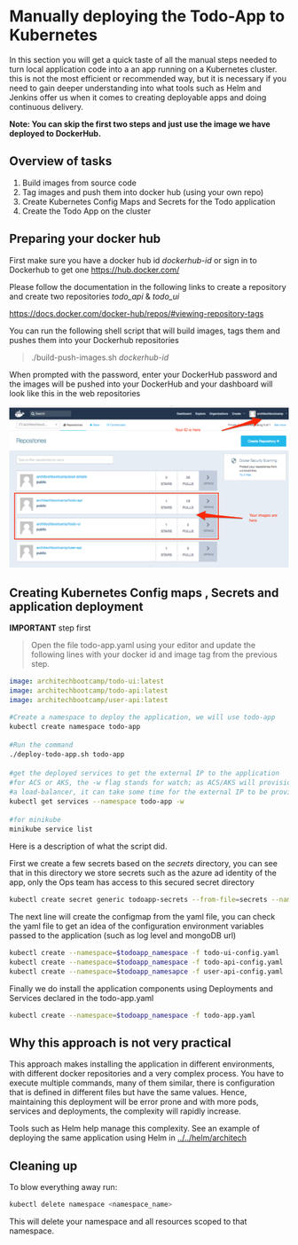 # Manually deploying the Todo-App to Kubernetes

In this section you will get a quick taste of all the manual steps needed to turn local application code into a an app running on a Kubernetes cluster. this is not the most efficient or recommended way, but it is necessary if you need to gain deeper understanding into what tools such as Helm and Jenkins offer us when it comes to creating deployable apps and doing continuous delivery.

**Note: You can skip the first two steps and just use the image we have deployed to DockerHub.**

## Overview of tasks ##

1. Build images from source code
2. Tag images and push them into docker hub (using your own repo)
3. Create Kubernetes Config Maps and Secrets for the Todo application
4. Create the Todo App on the cluster

## Preparing your docker hub

First make sure you have a docker hub id _dockerhub-id_ or sign in to Dockerhub  to get one
https://hub.docker.com/

Please follow the documentation in the following links to create a repository and create two repositories _todo_api_ & _todo_ui_

https://docs.docker.com/docker-hub/repos/#viewing-repository-tags

You can run the following shell script that will build images, tags them and pushes them into your Dockerhub repositories

> ./build-push-images.sh _dockerhub-id_

When prompted with the password, enter your DockerHub password and the images will be pushed into your DockerHub and your dashboard will look like this in the web repositories

![Alt text](./readme-images/Docker_Hub.png?raw=true "Docker Hub Dashboard")


## Creating Kubernetes Config maps , Secrets and application deployment

**IMPORTANT** step first
> Open the file todo-app.yaml using your editor and update the following lines with your docker id and image tag from the previous step.

```yaml
image: architechbootcamp/todo-ui:latest
image: architechbootcamp/todo-api:latest
image: architechbootcamp/user-api:latest
```

```bash
#Create a namespace to deploy the application, we will use todo-app
kubectl create namespace todo-app

#Run the command
./deploy-todo-app.sh todo-app

#get the deployed services to get the external IP to the application
#for ACS or AKS, the -w flag stands for watch; as ACS/AKS will provision 
#a load-balancer, it can take some time for the external IP to be provided.
kubectl get services --namespace todo-app -w

#for minikube
minikube service list
```

Here is a description of what the script did.

First we create a few secrets based on the _secrets_ directory, you can see that in this directory we store secrets such as the azure ad identity of the app, only the Ops team has access to this secured secret directory

```bash
kubectl create secret generic todoapp-secrets --from-file=secrets --namespace=$todoapp_namespace
```

The next line will create the configmap from the yaml file, you can check the yaml file to get an idea of the configuration environment variables passed to the application (such as log level and mongoDB url)

```bash
kubectl create --namespace=$todoapp_namespace -f todo-ui-config.yaml
kubectl create --namespace=$todoapp_namespace -f todo-api-config.yaml
kubectl create --namespace=$todoapp_namesapce -f user-api-config.yaml
```

Finally we do install the application components using Deployments and Services declared in the todo-app.yaml

```bash
kubectl create --namespace=$todoapp_namespace -f todo-app.yaml
```

## Why this approach is not very practical ##

This approach makes installing the application in different environments, with different docker repositories and a very complex process.  You have to execute multiple commands, many of them similar, there is configuration that is defined in different files but have the same values.  Hence, maintaining this deployment will be error prone and with more pods, services and deployments, the complexity will rapidly increase.

Tools such as Helm help manage this complexity.  See an example of deploying the same application using Helm in [../../helm/architech](../../helm/architech)

## Cleaning up ##

To blow everything away run:

```sh
kubectl delete namespace <namespace_name>
```

This will delete your namespace and all resources scoped to that namespace.
